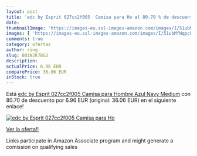 ```yaml
---
layout: post
title: 'edc by Esprit 027cc2f005  Camisa para Ho al 80.70 % de descuento'
date: 
thumbnailImage: 'https://images-eu.ssl-images-amazon.com/images/I/51ubMfHqpcL._SL200_.jpg'
images: [ 'https://images-eu.ssl-images-amazon.com/images/I/51ubMfHqpcL._SL200_.jpg' ]
comments: true
category: ofertas
author: ring
slug: B01N2K7BG2
description:
actualPrice: 6.96 EUR
comparePrice: 36.06 EUR
inStock: true
---
```


Está [edc by Esprit 027cc2f005  Camisa para Hombre  Azul  Navy   Medium](https://www.amazon.es/dp/B01N2K7BG2/?tag=tolees-21) con 80.70 de descuento por 6.96 EUR (original: 36.06 EUR) en el siguiente enlace!

[![edc by Esprit 027cc2f005  Camisa para Ho](https://images-eu.ssl-images-amazon.com/images/I/51ubMfHqpcL._SL200_.jpg)](https://www.amazon.es/dp/B01N2K7BG2/?tag=tolees-21)

[Ver la oferta!!](https://www.amazon.es/dp/B01N2K7BG2/?tag=tolees-21)

Links participate in Amazon Associate program and might generate a comission on qualifying sales


